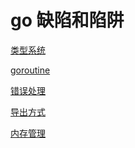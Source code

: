go 缺陷和陷阱
=====================

[类型系统](type.md)

[goroutine](goroutine.md)

[错误处理](error.md)

[导出方式](export.md)

[内存管理](memory.md)


